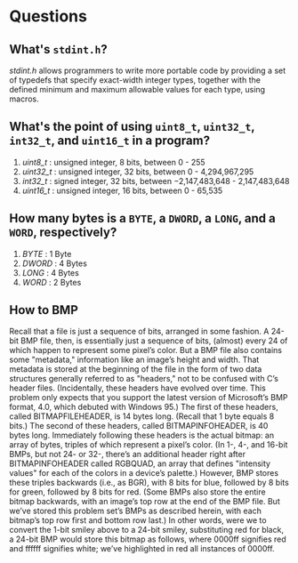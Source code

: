 # Questions

## What's `stdint.h`?

*stdint.h* allows programmers to write more portable code by providing a set of typedefs that specify exact-width integer types,
together with the defined minimum and maximum allowable values for each type, using macros.


## What's the point of using `uint8_t`, `uint32_t`, `int32_t`, and `uint16_t` in a program?

1. *uint8_t* : unsigned integer, 8 bits, between 0 - 255
2. *uint32_t* : unsigned integer, 32 bits, between 0 - 4,294,967,295
3. *int32_t* : signed integer, 32 bits, between −2,147,483,648 - 2,147,483,648
4. *uint16_t* : unsigned integer, 16 bits, between 0 - 65,535

## How many bytes is a `BYTE`, a `DWORD`, a `LONG`, and a `WORD`, respectively?

1. *BYTE* : 1 Byte
2. *DWORD* : 4 Bytes
3. *LONG* : 4 Bytes
4. *WORD* : 2 Bytes

## How to BMP
Recall that a file is just a sequence of bits, arranged in some fashion. A 24-bit BMP file, then, is essentially just a sequence of
bits, (almost) every 24 of which happen to represent some pixel’s color. But a BMP file also contains some "metadata," information
like an image’s height and width. That metadata is stored at the beginning of the file in the form of two data structures generally
referred to as "headers," not to be confused with C’s header files. (Incidentally, these headers have evolved over time. This
problem only expects that you support the latest version of Microsoft’s BMP format, 4.0, which debuted with Windows 95.) The first
of these headers, called BITMAPFILEHEADER, is 14 bytes long. (Recall that 1 byte equals 8 bits.) The second of these headers, called
BITMAPINFOHEADER, is 40 bytes long. Immediately following these headers is the actual bitmap: an array of bytes, triples of which
represent a pixel’s color. (In 1-, 4-, and 16-bit BMPs, but not 24- or 32-, there’s an additional header right after
BITMAPINFOHEADER called RGBQUAD, an array that defines "intensity values" for each of the colors in a device’s palette.) However,
BMP stores these triples backwards (i.e., as BGR), with 8 bits for blue, followed by 8 bits for green, followed by 8 bits for red.
(Some BMPs also store the entire bitmap backwards, with an image’s top row at the end of the BMP file. But we’ve stored this problem
set’s BMPs as described herein, with each bitmap’s top row first and bottom row last.) In other words, were we to convert the 1-bit
smiley above to a 24-bit smiley, substituting red for black, a 24-bit BMP would store this bitmap as follows, where 0000ff signifies
red and ffffff signifies white; we’ve highlighted in red all instances of 0000ff.